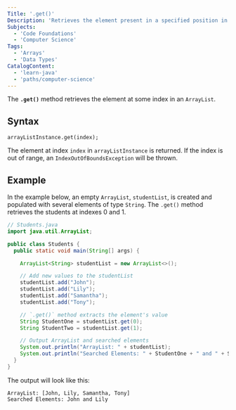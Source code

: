 ```yaml
---
Title: '.get()'
Description: 'Retrieves the element present in a specified position in an ArrayList.'
Subjects:
  - 'Code Foundations'
  - 'Computer Science'
Tags:
  - 'Arrays'
  - 'Data Types'
CatalogContent:
  - 'learn-java'
  - 'paths/computer-science'
---
```


The **`.get()`** method retrieves the element at some index in an `ArrayList`.

## Syntax

```pseudo
arrayListInstance.get(index);
```

The element at index `index` in `arrayListInstance` is returned. If the index is out of range, an `IndexOutOfBoundsException` will be thrown.

## Example

In the example below, an empty `ArrayList`, `studentList`, is created and populated with several elements of type `String`. The `.get()` method retrieves the students at indexes 0 and 1.

```java
// Students.java
import java.util.ArrayList;

public class Students {
  public static void main(String[] args) {

    ArrayList<String> studentList = new ArrayList<>();

    // Add new values to the studentList
    studentList.add("John");
    studentList.add("Lily");
    studentList.add("Samantha");
    studentList.add("Tony");

    // `.get()` method extracts the element's value
    String StudentOne = studentList.get(0);
    String StudentTwo = studentList.get(1);

    // Output ArrayList and searched elements
    System.out.println("ArrayList: " + studentList);
    System.out.println("Searched Elements: " + StudentOne + " and " + StudentTwo);
  }
}
```

The output will look like this:

```shell
ArrayList: [John, Lily, Samantha, Tony]
Searched Elements: John and Lily
```